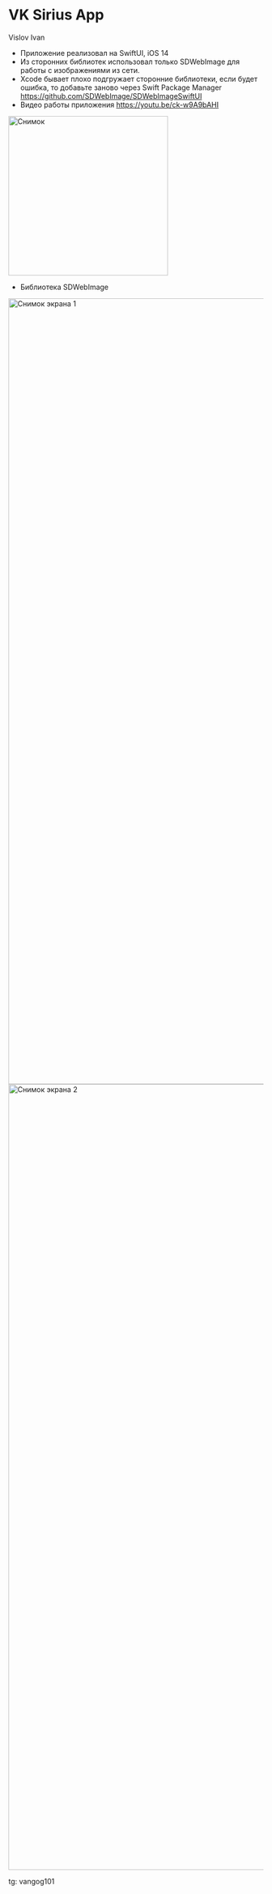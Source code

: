 # VK Sirius App
Vislov Ivan
* Приложение реализовал на SwiftUI, iOS 14
* Из сторонних библиотек использовал только SDWebImage для работы с изображениями из сети.
* Xcode бывает плохо подгружает сторонние библиотеки, если будет ошибка, то добавьте заново через Swift Package Manager https://github.com/SDWebImage/SDWebImageSwiftUI
* Видео работы приложения https://youtu.be/ck-w9A9bAHI
<img width="315" alt="Снимок" src="https://user-images.githubusercontent.com/74829720/178710501-42c1441e-b85c-4f67-92cf-be745a908f21.png">

* Библиотека SDWebImage
<img width="1552" alt="Снимок экрана 1" src="https://user-images.githubusercontent.com/74829720/178711810-8d329c97-1f81-4078-9d0c-ca7aa369294f.png">
<img width="1552" alt="Снимок экрана 2" src="https://user-images.githubusercontent.com/74829720/178711874-b725b592-b8ed-4af9-b1d9-baefd4850006.png">

tg: vangog101
